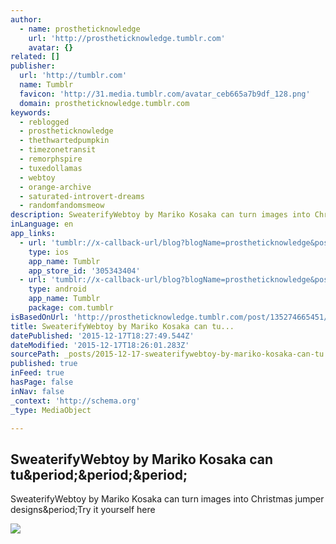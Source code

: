 ```yaml
---
author:
  - name: prostheticknowledge
    url: 'http://prostheticknowledge.tumblr.com'
    avatar: {}
related: []
publisher:
  url: 'http://tumblr.com'
  name: Tumblr
  favicon: 'http://31.media.tumblr.com/avatar_ceb665a7b9df_128.png'
  domain: prostheticknowledge.tumblr.com
keywords:
  - reblogged
  - prostheticknowledge
  - thethwartedpumpkin
  - timezonetransit
  - remorphspire
  - tuxedollamas
  - webtoy
  - orange-archive
  - saturated-introvert-dreams
  - randomfandomsmeow
description: SweaterifyWebtoy by Mariko Kosaka can turn images into Christmas jumper designs.Try it yourself here
inLanguage: en
app_links:
  - url: 'tumblr://x-callback-url/blog?blogName=prostheticknowledge&postID=135274665451'
    type: ios
    app_name: Tumblr
    app_store_id: '305343404'
  - url: 'tumblr://x-callback-url/blog?blogName=prostheticknowledge&postID=135274665451'
    type: android
    app_name: Tumblr
    package: com.tumblr
isBasedOnUrl: 'http://prostheticknowledge.tumblr.com/post/135274665451/sweaterify-webtoy-by-mariko-kosaka-can-turn-images'
title: SweaterifyWebtoy by Mariko Kosaka can tu...
datePublished: '2015-12-17T18:27:49.544Z'
dateModified: '2015-12-17T18:26:01.283Z'
sourcePath: _posts/2015-12-17-sweaterifywebtoy-by-mariko-kosaka-can-tu.md
published: true
inFeed: true
hasPage: false
inNav: false
_context: 'http://schema.org'
_type: MediaObject

---
```

<article style=""><h1>SweaterifyWebtoy by Mariko Kosaka can tu&amp;period;&amp;period;&amp;period;</h1><p>SweaterifyWebtoy by Mariko Kosaka can turn images into Christmas jumper designs&amp;period;Try it yourself here</p><img src="http://45.media.tumblr.com/4fbb7890f3391745deeed6f0a2579868/tumblr_nzf5khclHt1qav3uso1_540.gif" /></article>